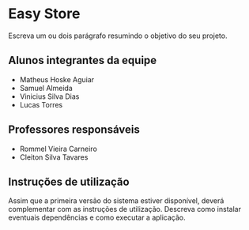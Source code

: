 # Easy Store

Escreva um ou dois parágrafo resumindo o objetivo do seu projeto.

## Alunos integrantes da equipe

* Matheus Hoske Aguiar
* Samuel Almeida
* Vinicius Silva Dias
* Lucas Torres

## Professores responsáveis

* Rommel Vieira Carneiro
* Cleiton Silva Tavares

## Instruções de utilização

Assim que a primeira versão do sistema estiver disponível, deverá complementar com as instruções de utilização. Descreva como instalar eventuais dependências e como executar a aplicação.
